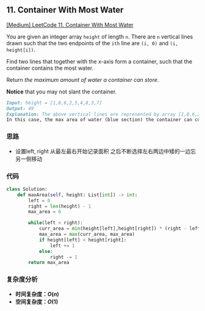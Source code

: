 ## **11. Container With Most Water**

[[Medium] LeetCode 11. Container With Most Water](https://leetcode.com/problems/container-with-most-water/)

You are given an integer array `height` of length `n`. There are `n` vertical lines drawn such that the two endpoints of the `ith` line are `(i, 0)` and `(i, height[i])`.

Find two lines that together with the x-axis form a container, such that the container contains the most water.

Return *the maximum amount of water a container can store*.

**Notice** that you may not slant the container.

```markdown
Input: height = [1,8,6,2,5,4,8,3,7]
Output: 49
Explanation: The above vertical lines are represented by array [1,8,6,2,5,4,8,3,7].
In this case, the max area of water (blue section) the container can contain is 49.
```

### **思路**
* 设置left, right 从最左最右开始记录面积 之后不断选择左右两边中矮的一边忘另一侧移动

### **代码**

``` python
class Solution:
    def maxArea(self, height: List[int]) -> int:
        left = 0
        right = len(height) - 1
        max_area = 0

        while(left < right):
            curr_area = min(height[left],height[right]) * (right - left)
            max_area = max(curr_area, max_area)
            if height[left] < height[right]:
                left += 1
            else:
                right -= 1
        return max_area
```
### **复杂度分析**
* **时间复杂度：$O(n)$**
* **空间复杂度：$O(1)$**
